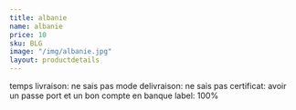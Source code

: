 ```yaml
---
title: albanie
name: albanie
price: 10
sku: BLG
image: "/img/albanie.jpg"
layout: productdetails
---
```


temps livraison: ne sais pas
mode delivraison: ne sais pas
certificat: avoir un passe port et un bon compte en banque
label: 100%
